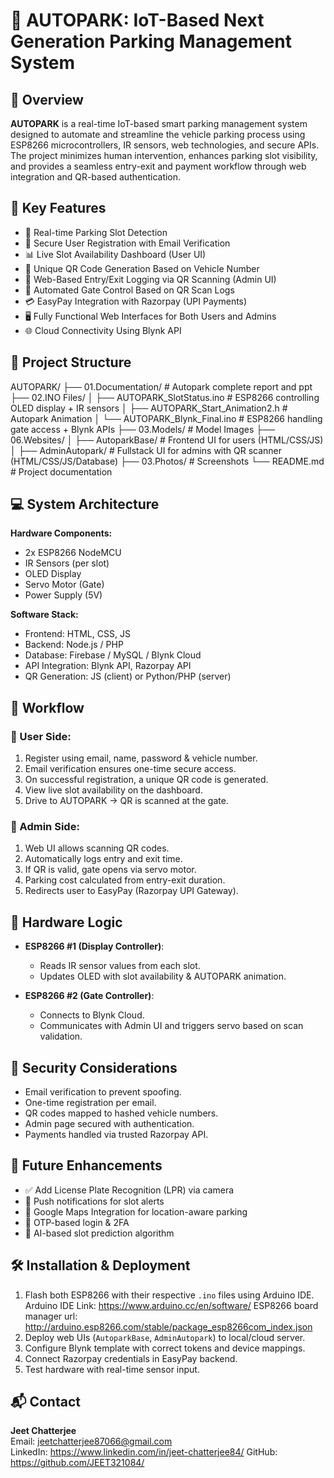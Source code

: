 🚗 AUTOPARK: IoT-Based Next Generation Parking Management System
===================================================================

🔧 Overview
----------------
**AUTOPARK** is a real-time IoT-based smart parking management system designed to automate and streamline the vehicle parking process using ESP8266 microcontrollers, IR sensors, web technologies, and secure APIs. The project minimizes human intervention, enhances parking slot visibility, and provides a seamless entry-exit and payment workflow through web integration and QR-based authentication.

📌 Key Features
-------------------
- 🔁 Real-time Parking Slot Detection  
- 🔐 Secure User Registration with Email Verification  
- 📊 Live Slot Availability Dashboard (User UI)  
- 🧾 Unique QR Code Generation Based on Vehicle Number  
- 📲 Web-Based Entry/Exit Logging via QR Scanning (Admin UI)  
- 🚪 Automated Gate Control Based on QR Scan Logs  
- 💳 EasyPay Integration with Razorpay (UPI Payments)  
- 🖥️ Fully Functional Web Interfaces for Both Users and Admins  
- 🌐 Cloud Connectivity Using Blynk API  

📂 Project Structure
---------------------
AUTOPARK/
├── 01.Documentation/                # Autopark complete report and ppt
├── 02.INO Files/
│   ├── AUTOPARK_SlotStatus.ino       # ESP8266 controlling OLED display + IR sensors
│   ├── AUTOPARK_Start_Animation2.h   # Autopark Animation
│   └── AUTOPARK_Blynk_Final.ino      # ESP8266 handling gate access + Blynk APIs
├── 03.Models/                        # Model Images
├── 06.Websites/
│   ├── AutoparkBase/                 # Frontend UI for users (HTML/CSS/JS)
│   ├── AdminAutopark/                # Fullstack UI for admins with QR scanner (HTML/CSS/JS/Database)
├── 03.Photos/                        # Screenshots
└── README.md                         # Project documentation

💻 System Architecture
--------------------------
**Hardware Components:**
- 2x ESP8266 NodeMCU  
- IR Sensors (per slot)  
- OLED Display  
- Servo Motor (Gate)  
- Power Supply (5V)  

**Software Stack:**
- Frontend: HTML, CSS, JS  
- Backend: Node.js / PHP  
- Database: Firebase / MySQL / Blynk Cloud  
- API Integration: Blynk API, Razorpay API  
- QR Generation: JS (client) or Python/PHP (server)
  
🔄 Workflow
---------------
### 👤 User Side:
1. Register using email, name, password & vehicle number.  
2. Email verification ensures one-time secure access.  
3. On successful registration, a unique QR code is generated.  
4. View live slot availability on the dashboard.  
5. Drive to AUTOPARK → QR is scanned at the gate.  

### 🔐 Admin Side:
1. Web UI allows scanning QR codes.  
2. Automatically logs entry and exit time.  
3. If QR is valid, gate opens via servo motor.  
4. Parking cost calculated from entry-exit duration.  
5. Redirects user to EasyPay (Razorpay UPI Gateway).  

📡 Hardware Logic
---------------------
- **ESP8266 #1 (Display Controller)**:
  - Reads IR sensor values from each slot.
  - Updates OLED with slot availability & AUTOPARK animation.

- **ESP8266 #2 (Gate Controller)**:
  - Connects to Blynk Cloud.
  - Communicates with Admin UI and triggers servo based on scan validation.

🔐 Security Considerations
-------------------------------
- Email verification to prevent spoofing.  
- One-time registration per email.  
- QR codes mapped to hashed vehicle numbers.  
- Admin page secured with authentication.  
- Payments handled via trusted Razorpay API.  

🧪 Future Enhancements
-----------------------
- ✅ Add License Plate Recognition (LPR) via camera  
- 📱 Push notifications for slot alerts  
- 📍 Google Maps Integration for location-aware parking  
- 🔐 OTP-based login & 2FA  
- 🧠 AI-based slot prediction algorithm  

🛠️ Installation & Deployment
-----------------------------
1. Flash both ESP8266 with their respective `.ino` files using Arduino IDE.
Arduino IDE Link: https://www.arduino.cc/en/software/
ESP8266 board manager url: http://arduino.esp8266.com/stable/package_esp8266com_index.json 
3. Deploy web UIs (`AutoparkBase`, `AdminAutopark`) to local/cloud server.  
4. Configure Blynk template with correct tokens and device mappings.  
5. Connect Razorpay credentials in EasyPay backend.  
6. Test hardware with real-time sensor input.  

📬 Contact
--------------
**Jeet Chatterjee**  
Email: jeetchatterjee87066@gmail.com  
LinkedIn: https://www.linkedin.com/in/jeet-chatterjee84/
GitHub: https://github.com/JEET321084/ 
